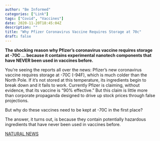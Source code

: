 ```yaml
---
author: "Be Informed"
categories: ["Link"]
tags: ["Covid", "Vaccines"]
date: 2020-11-20T18:45:04Z
description: ""
title: "Why Pfizer Coronavirus Vaccine Requires Storage at 70c"
draft: false
---
```


**The shocking reason why Pfizer’s coronavirus vaccine requires storage at -70C … because it contains experimental nanotech components that have NEVER been used in vaccines before.**  

You’re seeing the reports all over the news: Pfizer’s new coronavirus vaccine requires storage at -70C (-94F), which is much colder than the North Pole. If it’s not stored at this temperature, its ingredients begin to break down and it fails to work. Currently Pfizer is claiming, without evidence, that its vaccine is “90% effective.” But this claim is little more than corporate propaganda designed to drive up stock prices through false projections.  

But why do these vaccines need to be kept at -70C in the first place?  

The answer, it turns out, is because they contain potentially hazardous ingredients that have never been used in vaccines before.  

[NATURAL NEWS](https://www.naturalnews.com/2020-11-18-why-pfizer-coronavirus-vaccine-requires-storage-at-70c.html)